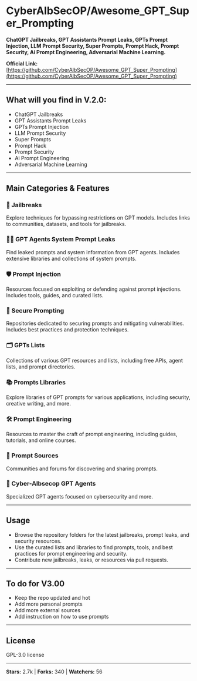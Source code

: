 # CyberAlbSecOP/Awesome_GPT_Super_Prompting

**ChatGPT Jailbreaks, GPT Assistants Prompt Leaks, GPTs Prompt Injection, LLM Prompt Security, Super Prompts, Prompt Hack, Prompt Security, Ai Prompt Engineering, Adversarial Machine Learning.**

**Official Link:** [https://github.com/CyberAlbSecOP/Awesome_GPT_Super_Prompting](https://github.com/CyberAlbSecOP/Awesome_GPT_Super_Prompting)

---

## What will you find in V.2.0:
- ChatGPT Jailbreaks
- GPT Assistants Prompt Leaks
- GPTs Prompt Injection
- LLM Prompt Security
- Super Prompts
- Prompt Hack
- Prompt Security
- Ai Prompt Engineering
- Adversarial Machine Learning

---

## Main Categories & Features

### 🚨 Jailbreaks
Explore techniques for bypassing restrictions on GPT models. Includes links to communities, datasets, and tools for jailbreaks.

### 🕵️‍♂️ GPT Agents System Prompt Leaks
Find leaked prompts and system information from GPT agents. Includes extensive libraries and collections of system prompts.

### 🛡️ Prompt Injection
Resources focused on exploiting or defending against prompt injections. Includes tools, guides, and curated lists.

### 🔐 Secure Prompting
Repositories dedicated to securing prompts and mitigating vulnerabilities. Includes best practices and protection techniques.

### 🗂️ GPTs Lists
Collections of various GPT resources and lists, including free APIs, agent lists, and prompt directories.

### 📚 Prompts Libraries
Explore libraries of GPT prompts for various applications, including security, creative writing, and more.

### 🛠️ Prompt Engineering
Resources to master the craft of prompt engineering, including guides, tutorials, and online courses.

### 🔎 Prompt Sources
Communities and forums for discovering and sharing prompts.

### 🧠 Cyber-Albsecop GPT Agents
Specialized GPT agents focused on cybersecurity and more.

---

## Usage
- Browse the repository folders for the latest jailbreaks, prompt leaks, and security resources.
- Use the curated lists and libraries to find prompts, tools, and best practices for prompt engineering and security.
- Contribute new jailbreaks, leaks, or resources via pull requests.

---

## To do for V3.00
- Keep the repo updated and hot
- Add more personal prompts
- Add more external sources
- Add instruction on how to use prompts

---

## License
GPL-3.0 license

---

**Stars:** 2.7k | **Forks:** 340 | **Watchers:** 56 